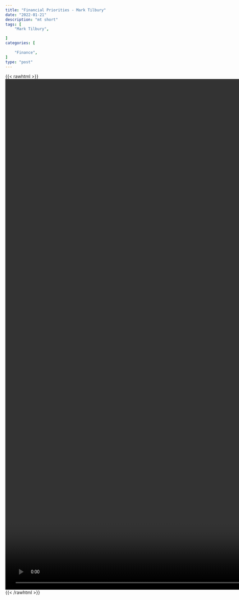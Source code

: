```yaml
---
title: "Financial Priorities - Mark Tilbury"
date: "2022-01-21"
description: "mt short"
tags: [
    "Mark Tilbury",

]
categories: [
    
    "Finance",
]
type: "post"
---
```

{{< rawhtml >}}
    <video style="height:40vh;width:auto" overflow="hidden" controls>
        <source src="https://clips.dev00ps.com/Mark%20Tilbury/24hrs.mp4" type="video/mp4"> 
    </video>
{{< /rawhtml >}}
